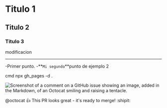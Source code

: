# Titulo 1
## Titulo 2
### Titulo 3
modificacion 

---
-Primer punto.
 -**``Mi segundo``**punto de ejemplo 2

 cmd
 npx gh_pages -d .

 ![Screenshot of a comment on a GitHub issue showing an image, added in the Markdown, of an Octocat smiling and raising a tentacle.](https://myoctocat.com/assets/images/base-octocat.svg)

@octocat :+1: This PR looks great - it's ready to merge! :shipit:
